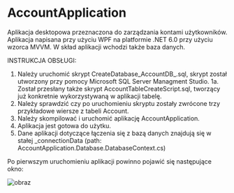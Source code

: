 # AccountApplication
Aplikacja desktopowa przeznaczona do zarządzania kontami użytkowników. Aplikacja napisana przy użyciu WPF na platformie .NET 6.0 przy użyciu wzorca MVVM. W skład aplikacji wchodzi także baza danych.


INSTRUKCJA OBSŁUGI:
1. Należy uruchomić skrypt CreateDatabase_AccountDB_.sql, skrypt został utworzony przy pomocy Microsoft SQL Server Managment Studio.
1a. Został przesłany także skrypt AccountTableCreateScript.sql, tworzący już konkretnie wykorzystywaną w aplikacji tabelę.
2. Należy sprawdzić czy po uruchomieniu skryptu zostały zwrócone trzy przykładowe wiersze z tabeli Account.
3. Należy skompilować i uruchomić aplikację AccountApplication.
4. Aplikacja jest gotowa do użytku.
5. Dane aplikacji dotyczące łączenia się z bazą danych znajdują się w stałej _connectionData (path: AccountApplication.Database.DatabaseContext.cs) 


Po pierwszym uruchomieniu aplikacji powinno pojawić się następujące okno:


![obraz](https://user-images.githubusercontent.com/38622355/165308445-5c2a21f5-3e93-4983-9dc3-4dea98d162f8.png)

